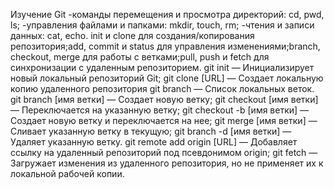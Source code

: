 Изучение Git
-команды перемещения и просмотра директорий: cd, pwd, ls;
-управления файлами и папками: mkdir, touch, rm;
-чтения и записи данных: cat, echo.
init и clone для создания/копирования репозитория;add, commit и status для управления изменениями;branch, checkout, merge для работы с ветками;pull, push и fetch для синхронизации с удаленным репозиторием.
git init — Инициализирует новый локальный репозиторий Git;
git clone [URL] — Создает локальную копию удаленного репозитория
git branch — Список локальных веток.
git branch [имя ветки] — Создает новую ветку;
git checkout [имя ветки] — Переключается на указанную ветку;
git checkout -b [имя ветки] — Создает новую ветку и переключается на нее;
git merge [имя ветки] — Сливает указанную ветку в текущую;
git branch -d [имя ветки] — Удаляет указанную ветку.
git remote add origin [URL] — Добавляет ссылку на удаленный репозиторий под псевдонимом origin;
git fetch — Загружает изменения из удаленного репозитория, но не применяет их к локальной рабочей копии.
